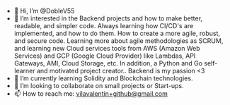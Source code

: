 - 👋 Hi, I’m @DobleV55
- 👀 I’m interested in the Backend projects and how to make better, readable, and simpler code. Always learning how CI/CD's are implemented, and how to do them. How to create a more agile, robust, and secure code. Learning more about agile methodologies as SCRUM, and learning new Cloud services tools from AWS (Amazon Web Services) and GCP (Google Cloud Provider) like Lambdas, API Gateways, AMI, Cloud Storage, etc. In addition, a Python and Go self-learner and motivated project creator.. Backend is my passion <3
- 🌱 I’m currently learning Solidity and Blockchain technologies.
- 💞️ I’m looking to collaborate on small projects or Start-ups.
- 📫 How to reach me: vilavalentin+github@gmail.com

<!---
DobleV55/DobleV55 is a ✨ special ✨ repository because its `README.md` (this file) appears on your GitHub profile.
You can click the Preview link to take a look at your changes.
--->
